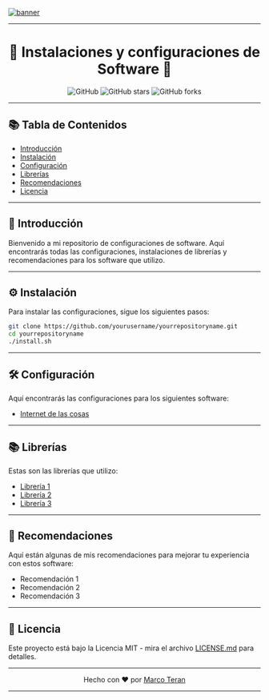 [![banner](/pics/banner.png)](https://github.com/marcoteran/configurations)

---

<div align="center">

# 🚀 Instalaciones y configuraciones de Software 🚀

![GitHub](https://img.shields.io/github/license/marcoteran/configurations)
![GitHub stars](https://img.shields.io/github/stars/marcoteran/configurations)
![GitHub forks](https://img.shields.io/github/forks/marcoteran/configurations)

</div>

---

## 📚 Tabla de Contenidos

- [Introducción](#introducción)
- [Instalación](#instalación)
- [Configuración](#configuración)
- [Librerías](#librerías)
- [Recomendaciones](#recomendaciones)
- [Licencia](#licencia)

---

## 🎉 Introducción

Bienvenido a mi repositorio de configuraciones de software. Aquí encontrarás todas las configuraciones, instalaciones de librerías y recomendaciones para los software que utilizo.

---

## ⚙️ Instalación

Para instalar las configuraciones, sigue los siguientes pasos:

```bash
git clone https://github.com/yourusername/yourrepositoryname.git
cd yourrepositoryname
./install.sh
```

---

## 🛠️ Configuración

Aquí encontrarás las configuraciones para los siguientes software:

- [Internet de las cosas](/configurations/iotconfig.md)

---

## 📚 Librerías

Estas son las librerías que utilizo:

- [Librería 1](link-to-library-1)
- [Librería 2](link-to-library-2)
- [Librería 3](link-to-library-3)

---

## 🎁 Recomendaciones

Aquí están algunas de mis recomendaciones para mejorar tu experiencia con estos software:

- Recomendación 1
- Recomendación 2
- Recomendación 3

---

## 📜 Licencia

Este proyecto está bajo la Licencia MIT - mira el archivo [LICENSE.md](LICENSE.md) para detalles.

---

<div align="center">

Hecho con ❤️ por [Marco Teran](https://github.com/marcoteran)

</div>

---